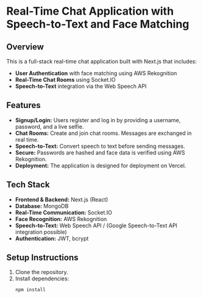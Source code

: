 # Real-Time Chat Application with Speech-to-Text and Face Matching

## Overview
This is a full-stack real-time chat application built with Next.js that includes:
- **User Authentication** with face matching using AWS Rekognition
- **Real-Time Chat Rooms** using Socket.IO
- **Speech-to-Text** integration via the Web Speech API

## Features
- **Signup/Login:** Users register and log in by providing a username, password, and a live selfie.
- **Chat Rooms:** Create and join chat rooms. Messages are exchanged in real time.
- **Speech-to-Text:** Convert speech to text before sending messages.
- **Secure:** Passwords are hashed and face data is verified using AWS Rekognition.
- **Deployment:** The application is designed for deployment on Vercel.

## Tech Stack
- **Frontend & Backend:** Next.js (React)
- **Database:** MongoDB
- **Real-Time Communication:** Socket.IO
- **Face Recognition:** AWS Rekognition
- **Speech-to-Text:** Web Speech API / (Google Speech-to-Text API integration possible)
- **Authentication:** JWT, bcrypt

## Setup Instructions
1. Clone the repository.
2. Install dependencies:
   ```bash
   npm install
